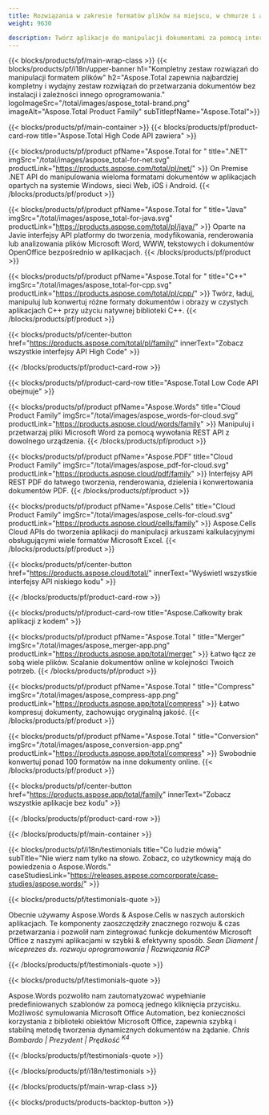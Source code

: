 ```yaml
---
title: Rozwiązania w zakresie formatów plików na miejscu, w chmurze i aplikacji 
weight: 9630

description: Twórz aplikacje do manipulacji dokumentami za pomocą interfejsów API On Premise lub Cloud lub po prostu używaj aplikacji wieloplatformowych do przeglądania, porównywania, sprawdzania lub konwertowania ponad 100 formatów plików
---
```


{{< blocks/products/pf/main-wrap-class >}}
{{< blocks/products/pf/i18n/upper-banner h1="Kompletny zestaw rozwiązań do manipulacji formatem plików" h2="Aspose.Total zapewnia najbardziej kompletny i wydajny zestaw rozwiązań do przetwarzania dokumentów bez instalacji i zależności innego oprogramowania." logoImageSrc="/total/images/aspose_total-brand.png" imageAlt="Aspose.Total Product Family" subTitlepfName="Aspose.Total">}}

{{< blocks/products/pf/main-container >}}
{{< blocks/products/pf/product-card-row title="Aspose.Total High Code API zawiera" >}}

{{< blocks/products/pf/product pfName="Aspose.Total for " title=".NET" imgSrc="/total/images/aspose_total-for-net.svg" productLink="https://products.aspose.com/total/pl/net/" >}}
On Premise .NET API do manipulowania wieloma formatami dokumentów w aplikacjach opartych na systemie Windows, sieci Web, iOS i Android.
{{< /blocks/products/pf/product >}}

{{< blocks/products/pf/product pfName="Aspose.Total for " title="Java" imgSrc="/total/images/aspose_total-for-java.svg" productLink="https://products.aspose.com/total/pl/java/" >}}
Oparte na Javie interfejsy API platformy do tworzenia, modyfikowania, renderowania lub analizowania plików Microsoft Word, WWW, tekstowych i dokumentów OpenOffice bezpośrednio w aplikacjach.
{{< /blocks/products/pf/product >}}

{{< blocks/products/pf/product pfName="Aspose.Total for " title="C++" imgSrc="/total/images/aspose_total-for-cpp.svg" productLink="https://products.aspose.com/total/pl/cpp/" >}}
Twórz, ładuj, manipuluj lub konwertuj różne formaty dokumentów i obrazy w czystych aplikacjach C++ przy użyciu natywnej biblioteki C++.
{{< /blocks/products/pf/product >}}

{{< blocks/products/pf/center-button href="https://products.aspose.com/total/pl/family/" innerText="Zobacz wszystkie interfejsy API High Code" >}}

{{< /blocks/products/pf/product-card-row >}}

{{< blocks/products/pf/product-card-row title="Aspose.Total Low Code API obejmuje" >}}

{{< blocks/products/pf/product pfName="Aspose.Words" title="Cloud Product Family" imgSrc="/total/images/aspose_words-for-cloud.svg" productLink="https://products.aspose.cloud/words/family" >}}
Manipuluj i przetwarzaj pliki Microsoft Word za pomocą wywołania REST API z dowolnego urządzenia.
{{< /blocks/products/pf/product >}}

{{< blocks/products/pf/product pfName="Aspose.PDF" title="Cloud Product Family" imgSrc="/total/images/aspose_pdf-for-cloud.svg" productLink="https://products.aspose.cloud/pdf/family" >}}
Interfejsy API REST PDF do łatwego tworzenia, renderowania, dzielenia i konwertowania dokumentów PDF.
{{< /blocks/products/pf/product >}}

{{< blocks/products/pf/product pfName="Aspose.Cells" title="Cloud Product Family" imgSrc="/total/images/aspose_cells-for-cloud.svg" productLink="https://products.aspose.cloud/cells/family" >}}
Aspose.Cells Cloud APIs do tworzenia aplikacji do manipulacji arkuszami kalkulacyjnymi obsługującymi wiele formatów Microsoft Excel.
{{< /blocks/products/pf/product >}}

{{< blocks/products/pf/center-button href="https://products.aspose.cloud/total/" innerText="Wyświetl wszystkie interfejsy API niskiego kodu" >}}

{{< /blocks/products/pf/product-card-row >}}

{{< blocks/products/pf/product-card-row title="Aspose.Całkowity brak aplikacji z kodem" >}}

{{< blocks/products/pf/product pfName="Aspose.Total " title="Merger" imgSrc="/total/images/aspose_merger-app.png" productLink="https://products.aspose.app/total/merger" >}}
Łatwo łącz ze sobą wiele plików. Scalanie dokumentów online w kolejności Twoich potrzeb.
{{< /blocks/products/pf/product >}}

{{< blocks/products/pf/product pfName="Aspose.Total " title="Compress" imgSrc="/total/images/aspose_compress-app.png" productLink="https://products.aspose.app/total/compress" >}}
Łatwo kompresuj dokumenty, zachowując oryginalną jakość.
{{< /blocks/products/pf/product >}}

{{< blocks/products/pf/product pfName="Aspose.Total " title="Conversion" imgSrc="/total/images/aspose_conversion-app.png" productLink="https://products.aspose.app/total/compress" >}}
Swobodnie konwertuj ponad 100 formatów na inne dokumenty online.
{{< /blocks/products/pf/product >}}

{{< blocks/products/pf/center-button href="https://products.aspose.app/total/family" innerText="Zobacz wszystkie aplikacje bez kodu" >}}

{{< /blocks/products/pf/product-card-row >}}

{{< /blocks/products/pf/main-container >}}

{{< blocks/products/pf/i18n/testimonials title="Co ludzie mówią" subTitle="Nie wierz nam tylko na słowo. Zobacz, co użytkownicy mają do powiedzenia o Aspose.Words." caseStudiesLink="https://releases.aspose.comcorporate/case-studies/aspose.words/" >}}

{{< blocks/products/pf/testimonials-quote >}}
<p class="first">
 Obecnie używamy Aspose.Words &amp; Aspose.Cells w naszych autorskich aplikacjach. Te komponenty zaoszczędziły znacznego rozwoju &amp; czas przetwarzania i pozwolił nam zintegrować funkcje dokumentów Microsoft Office z naszymi aplikacjami w szybki &amp; efektywny sposób.
 <em>
  Sean Diament | wiceprezes ds. rozwoju oprogramowania | Rozwiązania RCP
 </em>
</p>

{{< /blocks/products/pf/testimonials-quote >}}

{{< blocks/products/pf/testimonials-quote >}}
<p class="second">
 Aspose.Words pozwoliło nam zautomatyzować wypełnianie predefiniowanych szablonów za pomocą jednego kliknięcia przycisku. Możliwość symulowania Microsoft Office Automation, bez konieczności korzystania z biblioteki obiektów Microsoft Office, zapewnia szybką i stabilną metodę tworzenia dynamicznych dokumentów na żądanie.
 <em>
  Chris Bombardo | Prezydent | Prędkość
  <sup>
   K4
  </sup>
 </em>
</p>

{{< /blocks/products/pf/testimonials-quote >}}

{{< /blocks/products/pf/i18n/testimonials >}}

{{< /blocks/products/pf/main-wrap-class >}}

{{< blocks/products/products-backtop-button >}}